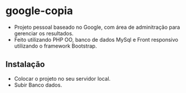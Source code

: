 # google-copia

- Projeto pessoal baseado no Google, com área de adminitração para gerenciar os resultados. 
- Feito utilizando PHP OO, banco de dados MySql e Front responsivo utilizando o framework Bootstrap.

## Instalação

- Colocar o projeto no seu servidor local.
- Subir Banco dados.
